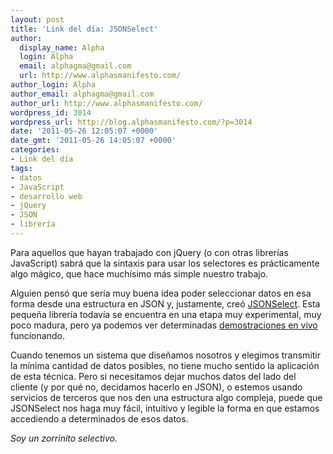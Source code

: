 ```yaml
---
layout: post
title: 'Link del día: JSONSelect'
author:
  display_name: Alpha
  login: Alpha
  email: alphagma@gmail.com
  url: http://www.alphasmanifesto.com/
author_login: Alpha
author_email: alphagma@gmail.com
author_url: http://www.alphasmanifesto.com/
wordpress_id: 3014
wordpress_url: http://blog.alphasmanifesto.com/?p=3014
date: '2011-05-26 12:05:07 +0000'
date_gmt: '2011-05-26 14:05:07 +0000'
categories:
- Link del día
tags:
- datos
- JavaScript
- desarrollo web
- jQuery
- JSON
- librería
---
```


Para aquellos que hayan trabajado con jQuery (o con otras librerías JavaScript) sabrá que la sintaxis para usar los selectores es prácticamente algo mágico, que hace muchísimo más simple nuestro trabajo.

Alguien pensó que sería muy buena idea poder seleccionar datos en esa forma desde una estructura en JSON y, justamente, creó [JSONSelect](http://jsonselect.org). Esta pequeña librería todavía se encuentra en una etapa muy experimental, muy poco madura, pero ya podemos ver determinadas [demostraciones en vivo](http://jsonselect.org/#tryit) funcionando.

Cuando tenemos un sistema que diseñamos nosotros y elegimos transmitir la mínima cantidad de datos posibles, no tiene mucho sentido la aplicación de esta técnica. Pero si necesitamos dejar muchos datos del lado del cliente (y por qué no, decidamos hacerlo en JSON), o estemos usando servicios de terceros que nos den una estructura algo compleja, puede que JSONSelect nos haga muy fácil, intuitivo y legible la forma en que estamos accediendo a determinados de esos datos.

_Soy un zorrinito selectivo._
